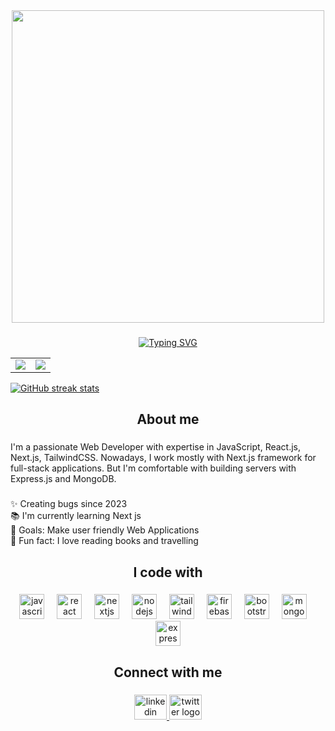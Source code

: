 <div align="center">
  <img height="500" src="https://i.ibb.co.com/ymM3YztS/Musfika-Naznin-Oni.gif"  />
</div>

###

<div align="center">

  [![Typing SVG](https://readme-typing-svg.herokuapp.com?color=%2336BCF7&center=true&vCenter=true&width=600&lines=Hi+there+👋,+I+am+Musfika+Naznin+Oni;+Welcome+to+My+Profile)](https://git.io/typing-svg)

</div>

<div align="center">
  <table>
    <tr>
      <td>
        <a href="https://github.com/musfikanoni/github-readme-stats">
          <img src="https://github-readme-stats.vercel.app/api?username=musfikanoni&show_icons=true&theme=transparent&border_color=00FF00&text_color=FFFFFF&title_color=FFFFFF&icon_color=00FF00&ring_color=00FF00&hide_border=true" />
        </a>
      </td>
      <td>
        <a href="https://github.com/musfikanoni">
          <img src="https://github-readme-streak-stats.herokuapp.com?user=musfikanoni&theme=transparent&ring=FF5733&stroke=FFFFFF&fire=FF5733&currStreakLabel=FF5733&sideNums=FFFFFF&sideLabels=FFFFFF&dates=00FF00&hide_border=true" />
        </a>
      </td>
    </tr>
  </table>
</div>

[![GitHub streak stats](https://github-readme-stats.vercel.app/api/top-langs/?username=musfikanoni&theme=transparent&border_color=A9A9A9&text_color=FFFFFF&title_color=FFFFFF&layout=pie)](https://github.com/musfikanoni/github-readme-stats)

###

<h2 align="center">About me</h2>

###

<p align="left">I'm a passionate Web Developer with expertise in JavaScript, React.js, Next.js, TailwindCSS. Nowadays, I work mostly with Next.js framework for full-stack applications. But I'm comfortable with building servers with Express.js and MongoDB.</p>

###

<p align="left">✨ Creating bugs since 2023<br>📚 I'm currently learning Next js<br>🎯 Goals: Make user friendly Web Applications<br>🎲 Fun fact: I love reading books and travelling</p>

###

<h2 align="center">I code with</h2>

###

<div align="center">
  <img src="https://cdn.jsdelivr.net/gh/devicons/devicon/icons/javascript/javascript-original.svg" height="40" alt="javascript logo"  />
  <img width="12" />
  <img src="https://cdn.jsdelivr.net/gh/devicons/devicon/icons/react/react-original.svg" height="40" alt="react logo"  />
  <img width="12" />
  <img src="https://cdn.jsdelivr.net/gh/devicons/devicon/icons/nextjs/nextjs-original.svg" height="40" alt="nextjs logo"  />
  <img width="12" />
  <img src="https://cdn.jsdelivr.net/gh/devicons/devicon/icons/nodejs/nodejs-original.svg" height="40" alt="nodejs logo"  />
  <img width="12" />
  <img src="https://cdn.simpleicons.org/tailwindcss/06B6D4" height="40" alt="tailwindcss logo"  />
  <img width="12" />
  <img src="https://cdn.simpleicons.org/firebase/FFCA28" height="40" alt="firebase logo"  />
  <img width="12" />
  <img src="https://cdn.simpleicons.org/bootstrap/7952B3" height="40" alt="bootstrap logo"  />
  <img width="12" />
  <img src="https://cdn.jsdelivr.net/gh/devicons/devicon/icons/mongodb/mongodb-original.svg" height="40" alt="mongodb logo"  />
  <img width="12" />
  <img src="https://skillicons.dev/icons?i=express" height="40" alt="express logo"  />
</div>

###

<h2 align="center">Connect with me</h2>

###

<div align="center">
  <a href="https://www.linkedin.com/in/musfikaoni" target="_blank">
    <img src="https://raw.githubusercontent.com/maurodesouza/profile-readme-generator/master/src/assets/icons/social/linkedin/default.svg" width="52" height="40" alt="linkedin logo"  />
  </a>
  <a href="https://x.com/MusfikaOni" target="_blank">
    <img src="https://raw.githubusercontent.com/maurodesouza/profile-readme-generator/master/src/assets/icons/social/twitter/default.svg" width="52" height="40" alt="twitter logo"  />
  </a>
</div>

###
